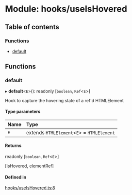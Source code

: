 # Module: hooks/useIsHovered

## Table of contents

### Functions

- [default](../wiki/hooks.useIsHovered#default)

## Functions

### default

▸ **default**<`E`\>(): readonly [`boolean`, `Ref`<`E`\>]

Hook to capture the hovering state of a ref'd HTMLElement

#### Type parameters

| Name | Type |
| :------ | :------ |
| `E` | extends `HTMLElement`<`E`\> = `HTMLElement` |

#### Returns

readonly [`boolean`, `Ref`<`E`\>]

[isHovered, elementRef]

#### Defined in

[hooks/useIsHovered.ts:8](https://github.com/tristanjohnson849/react-controlled-animations/blob/2b16b7f/src/hooks/useIsHovered.ts#L8)
